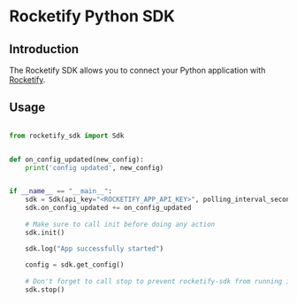 # Rocketify Python SDK

## Introduction

The Rocketify SDK allows you to connect your Python application
with [Rocketify](https://rocketify.rocketcop.io).

## Usage

```python

from rocketify_sdk import Sdk


def on_config_updated(new_config):
    print('config updated', new_config)


if __name__ == "__main__":
    sdk = Sdk(api_key="<ROCKETIFY_APP_API_KEY>", polling_interval_seconds=5, debug=True)
    sdk.on_config_updated += on_config_updated
    
    # Make sure to call init before doing any action
    sdk.init()

    sdk.log("App successfully started")
    
    config = sdk.get_config()
    
    # Don't forget to call stop to prevent rocketify-sdk from running in the background
    sdk.stop()

```